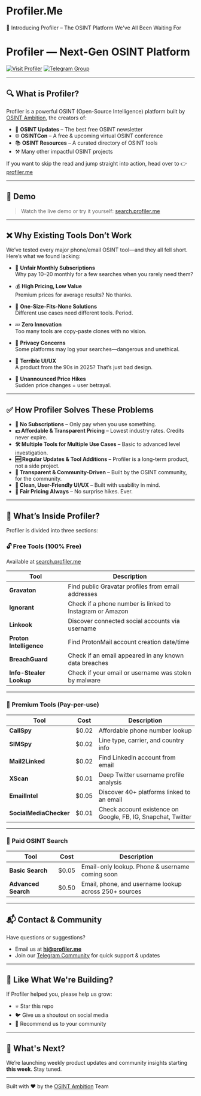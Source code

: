 # Profiler.Me
🚀 Introducing Profiler – The OSINT Platform We've All Been Waiting For

# Profiler — Next-Gen OSINT Platform

[![Visit Profiler](https://img.shields.io/badge/Try%20Profiler-profiler.me-blue)](https://profiler.me)
[![Telegram Group](https://img.shields.io/badge/Join%20us%20on-Telegram-blue)](https://t.me/profilerme)

---

## 🔍 What is Profiler?

Profiler is a powerful OSINT (Open-Source Intelligence) platform built by [OSINT Ambition](https://osintambition.com), the creators of:

- 📰 **OSINT Updates** – The best free OSINT newsletter  
- 🌐 **OSINTCon** – A free & upcoming virtual OSINT conference  
- 📚 **OSINT Resources** – A curated directory of OSINT tools  
- ⚒️ Many other impactful OSINT projects

If you want to skip the read and jump straight into action, head over to 👉 [profiler.me](https://profiler.me)

---

## 🎥 Demo

> Watch the live demo or try it yourself: [search.profiler.me](https://search.profiler.me)

---

## ❌ Why Existing Tools Don’t Work

We’ve tested every major phone/email OSINT tool—and they all fell short. Here’s what we found lacking:

- 💸 **Unfair Monthly Subscriptions**  
  Why pay $10–$20 monthly for a few searches when you rarely need them?

- 💰 **High Pricing, Low Value**  
  Premium prices for average results? No thanks.

- 🧩 **One-Size-Fits-None Solutions**  
  Different use cases need different tools. Period.

- 💤 **Zero Innovation**  
  Too many tools are copy-paste clones with no vision.

- 🔐 **Privacy Concerns**  
  Some platforms may log your searches—dangerous and unethical.

- 🧱 **Terrible UI/UX**  
  A product from the 90s in 2025? That’s just bad design.

- 🛑 **Unannounced Price Hikes**  
  Sudden price changes = user betrayal.

---

## ✅ How Profiler Solves These Problems

- **🚫 No Subscriptions** – Only pay when you use something.
- **💵 Affordable & Transparent Pricing** – Lowest industry rates. Credits never expire.
- **🛠 Multiple Tools for Multiple Use Cases** – Basic to advanced level investigation.
- **🆕 Regular Updates & Tool Additions** – Profiler is a long-term product, not a side project.
- **🤝 Transparent & Community-Driven** – Built by the OSINT community, for the community.
- **🎨 Clean, User-Friendly UI/UX** – Built with usability in mind.
- **📢 Fair Pricing Always** – No surprise hikes. Ever.

---

## 🧰 What’s Inside Profiler?

Profiler is divided into three sections:

### 🔓 Free Tools (100% Free)

Available at [search.profiler.me](https://search.profiler.me)

| Tool | Description |
|------|-------------|
| **Gravaton** | Find public Gravatar profiles from email addresses |
| **Ignorant** | Check if a phone number is linked to Instagram or Amazon |
| **Linkook** | Discover connected social accounts via username |
| **Proton Intelligence** | Find ProtonMail account creation date/time |
| **BreachGuard** | Check if an email appeared in any known data breaches |
| **Info-Stealer Lookup** | Check if your email or username was stolen by malware |

---

### 💎 Premium Tools (Pay-per-use)

| Tool | Cost | Description |
|------|------|-------------|
| **CallSpy** | $0.02 | Affordable phone number lookup |
| **SIMSpy** | $0.02 | Line type, carrier, and country info |
| **Mail2Linked** | $0.02 | Find LinkedIn account from email |
| **XScan** | $0.01 | Deep Twitter username profile analysis |
| **EmailIntel** | $0.05 | Discover 40+ platforms linked to an email |
| **SocialMediaChecker** | $0.01 | Check account existence on Google, FB, IG, Snapchat, Twitter |

---

### 💼 Paid OSINT Search

| Tool | Cost | Description |
|------|------|-------------|
| **Basic Search** | $0.05 | Email-only lookup. Phone & username coming soon |
| **Advanced Search** | $0.50 | Email, phone, and username lookup across 250+ sources |

---

## 📬 Contact & Community

Have questions or suggestions?

- Email us at **hi@profiler.me**
- Join our [Telegram Community](https://t.me/profilerme) for quick support & updates

---

## 🙌 Like What We're Building?

If Profiler helped you, please help us grow:

- ⭐ Star this repo
- 🐦 Give us a shoutout on social media
- 🤝 Recommend us to your community

---

## 📅 What's Next?

We’re launching weekly product updates and community insights starting **this week**. Stay tuned.

---

Built with ❤️ by the [OSINT Ambition](https://osintambition.com) Team
